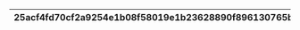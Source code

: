 |25acf4fd70cf2a9254e1b08f58019e1b23628890f896130765b0861151b2efd5|cfc77ca68c5f23d645df2654ec90fddc34a0fe5c7a2cbc02264b02532654d633|9918ac8fd8bd7f6962a4a53f694b0eb4b93b49457e77655a4c23feb8fe980f76|3d240d00fa6b6809f31b7ba0747a4604d682f12fcaf11063fcb6dae35e236294|e2589a9cd6b1afa8cc62b71586fea1182005e57474cb8ae3b9fdb30b1e88de25|3f837bbe7016ad0f1eb70347b143cee3040ef9625202365644c451c987f6e3ef|ecd03c15b98e845b30699075c440540deb408e9803ab733634838a79b5694644|2e6f5bcec5f07c0b66907945d5e506f2dc6591f207f8a68880b5b648e9eb1c18|942468c2ebf23af5f0bed184aaea41dfa56afadac5ad5f2076376768e791f40e|0e8694384fcbdaeacd263f066f44ff52ff14e90602dd1d2092e5a51ad1bc52a0|b0dca261d0d81a9560bf509b37b2ef21677a8f954b592a7f75b1d8907e7dfca4|
| --- | --- | --- | --- | --- | --- | --- | --- | --- | --- | --- |